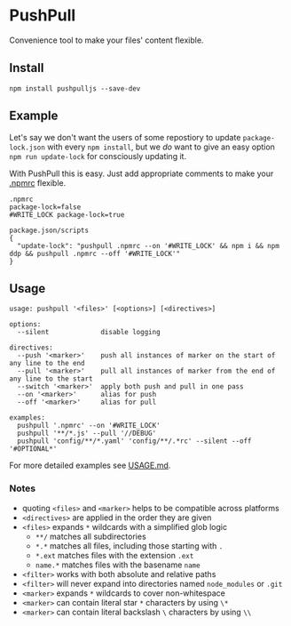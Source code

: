 # PushPull
Convenience tool to make your files' content flexible.

## Install
```
npm install pushpulljs --save-dev
```

## Example
Let's say we don't want the users of some repostiory to update `package-lock.json` with every `npm install`, but we _do_ want to give an easy option `npm run update-lock` for consciously updating it.

With PushPull this is easy. Just add appropriate comments to make your [.npmrc](./.npmrc) flexible.
```
.npmrc
package-lock=false
#WRITE_LOCK package-lock=true

package.json/scripts
{
  "update-lock": "pushpull .npmrc --on '#WRITE_LOCK' && npm i && npm ddp && pushpull .npmrc --off '#WRITE_LOCK'"
}
```

## Usage
```
usage: pushpull '<files>' [<options>] [<directives>]

options:
  --silent             disable logging

directives:
  --push '<marker>'    push all instances of marker on the start of any line to the end
  --pull '<marker>'    pull all instances of marker from the end of any line to the start
  --switch '<marker>'  apply both push and pull in one pass
  --on '<marker>'      alias for push
  --off '<marker>'     alias for pull

examples:
  pushpull '.npmrc' --on '#WRITE_LOCK'
  pushpull '**/*.js' --pull '//DEBUG'
  pushpull 'config/**/*.yaml' 'config/**/.*rc' --silent --off '#OPTIONAL*'

```
For more detailed examples see [USAGE.md](./USAGE.md).

### Notes
* quoting `<files>` and `<marker>` helps to be compatible across platforms
* `<directives>` are applied in the order they are given
* `<files>` expands `*` wildcards with a simplified glob logic
  * `**/` matches all subdirectories
  * `*.*` matches all files, including those starting with `.`
  * `*.ext` matches files with the extension `.ext`
  * `name.*` matches files with the basename `name`
* `<filter>` works with both absolute and relative paths
* `<filter>` will never expand into directories named `node_modules` or `.git`
* `<marker>` expands `*` wildcards to cover non-whitespace
* `<marker>` can contain literal star `*` characters by using `\*`
* `<marker>` can contain literal backslash `\` characters by using `\\`
